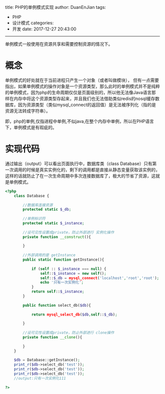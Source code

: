 title: PHP的单例模式实现
author: DuanEnJian
tags:
  - PHP
  - 设计模式
categories:
  - 开发
date: 2017-12-27 20:43:00
---
单例模式一般使用在资源共享和需要控制资源的情况下。

# 概念
单例模式的好处就在于当前进程只产生一个对象（或者叫做模块），
但有一点需要指出，如果单例模式的操作对象是一个资源类型，那么此时的单例模式并不是纯粹的单例模式，因为php的生命周期仅仅是页面级别的，所以他无法像Java语言那样在内存中将这个资源类型存起来，并且我们也无法借助类似redis的nosql缓存数据库，因为资源类型（类似mysql_connect的返回值）是无法被序列化（指的是资源无法转成字符串）。

即，php的单例,仅指进程中单例,不似java,在整个内存中单例，所以在PHP语言下，单例模式是有瑕疵的。

<!-- more -->

# 实现代码
通过输出（output）可以看出页面执行中，数据库类（class Database）只有第一次调用的时候是真实实例化的，剩下的调用都是直接从静态变量获取该实例的，这样的话就防止了在一次生命周期中多次连接数据库了，极大的节省了资源，这就是单例模式。

```php
<?php
    class Database {
    
        //数据库连接资源
        protected static $_db;
     
        //单例标识符
        protected static $_instance;
     
        //设可见性设置成private，防止外部进行 实例化操作
        private function __construct(){
     
        }
     
        //外部调用的是 getInstance
        public static function getInstance(){
     
            if (self :: $_instance === null) {
                self::$_instance = new self();
                self::$_db = mysql_connect('localhost','root','root');
                echo '只有一次实例化';
            }
            return self::$_instance;
        }
     
        public function select_db($db){
     
            return mysql_select_db($db,self::$_db);
     
        }
     
        //设可见性设置成private，防止外部进行 clone操作
        private function __clone(){
     
        }
    }
     
    $db = Database::getInstance();
    print_r($db->select_db('test'));
    print_r($db->select_db('test'));
    print_r($db->select_db('test'));
    //output:只有一次实例化111
     
?>
```